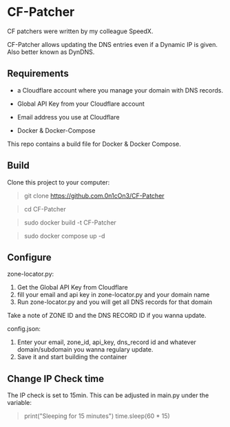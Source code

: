 # CF-Patcher

CF patchers were written by my colleague SpeedX.

CF-Patcher allows updating the DNS entries even if a Dynamic IP is given. Also better known as DynDNS.

## Requirements

- a Cloudflare account where you manage your domain with DNS records.

- Global API Key from your Cloudflare account

- Email address you use at Cloudflare

- Docker & Docker-Compose

This repo contains a build file for Docker & Docker Compose.

## Build

Clone this project to your computer:

> git clone https://github.com.0n1cOn3/CF-Patcher

> cd CF-Patcher

> sudo docker build -t CF-Patcher

> sudo docker compose up -d

## Configure

zone-locator.py:
1. Get the Global API Key from Cloudflare 
2. fill your email and api key in zone-locator.py and your domain name 
3. Run zone-locator.py and you will get all DNS records for that domain

Take a note of ZONE ID and the DNS RECORD ID if you wanna update.

config.json:
1. Enter your email, zone_id, api_key, dns_record id and whatever domain/subdomain you wanna regulary update.
2. Save it and start building the container

## Change IP Check time

The IP check is set to 15min. 
This can be adjusted in main.py under the variable:

> print("Sleeping for 15 minutes")
> time.sleep(60 * 15)
